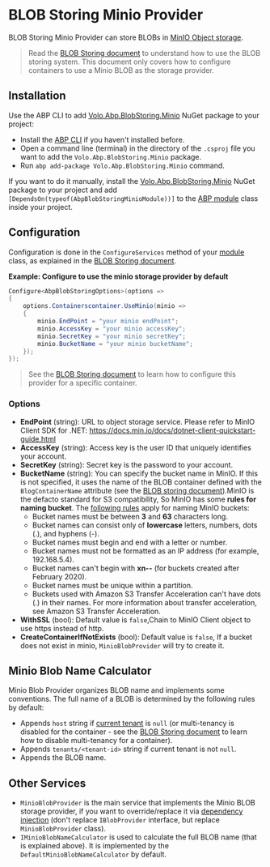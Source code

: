# BLOB Storing Minio Provider

BLOB Storing Minio Provider can store BLOBs in [MinIO Object storage](https://min.io/).

> Read the [BLOB Storing document](Blob-Storing.md) to understand how to use the BLOB storing system. This document only covers how to configure containers to use a Minio BLOB as the storage provider.

## Installation

Use the ABP CLI to add [Volo.Abp.BlobStoring.Minio](https://www.nuget.org/packages/Volo.Abp.BlobStoring.Minio) NuGet package to your project:

* Install the [ABP CLI](https://docs.abp.io/en/abp/latest/CLI) if you haven't installed before.
* Open a command line (terminal) in the directory of the `.csproj` file you want to add the `Volo.Abp.BlobStoring.Minio` package.
* Run `abp add-package Volo.Abp.BlobStoring.Minio` command.

If you want to do it manually, install the [Volo.Abp.BlobStoring.Minio](https://www.nuget.org/packages/Volo.Abp.BlobStoring.Minio) NuGet package to your project and add `[DependsOn(typeof(AbpBlobStoringMinioModule))]` to the [ABP module](Module-Development-Basics.md) class inside your project.

## Configuration

Configuration is done in the `ConfigureServices` method of your [module](Module-Development-Basics.md) class, as explained in the [BLOB Storing document](Blob-Storing.md).

**Example: Configure to use the minio storage provider by default**

````csharp
Configure<AbpBlobStoringOptions>(options =>
{
    options.Containerscontainer.UseMinio(minio =>
    {         
        minio.EndPoint = "your minio endPoint";
        minio.AccessKey = "your minio accessKey";
        minio.SecretKey = "your minio secretKey";
        minio.BucketName = "your minio bucketName";                    
    });
});
````

> See the [BLOB Storing document](Blob-Storing.md) to learn how to configure this provider for a specific container.

### Options

* **EndPoint** (string): URL to object storage service. Please refer to MinIO Client SDK for .NET: https://docs.min.io/docs/dotnet-client-quickstart-guide.html
* **AccessKey** (string): Access key is the user ID that uniquely identifies your account. 
* **SecretKey** (string): Secret key is the password to your account.
* **BucketName** (string): You can specify the bucket name in MinIO. If this is not specified, it uses the name of the BLOB container defined with the `BlogContainerName` attribute (see the [BLOB storing document](Blob-Storing.md)).MinIO is the defacto standard for S3 compatibility, So MinIO has some **rules for naming bucket**.  The [following rules](https://docs.aws.amazon.com/AmazonS3/latest/dev/BucketRestrictions.html) apply for naming MinIO buckets:
    * Bucket names must be between **3** and **63** characters long.
    * Bucket names can consist only of **lowercase** letters, numbers, dots (.), and hyphens (-).
    * Bucket names must begin and end with a letter or number.
    * Bucket names must not be formatted as an IP address (for example, 192.168.5.4).
    * Bucket names can't begin with **xn--** (for buckets created after February 2020).
    * Bucket names must be unique within a partition. 
    * Buckets used with Amazon S3 Transfer Acceleration can't have dots (.) in their names. For more information about transfer acceleration, see Amazon S3 Transfer Acceleration.
* **WithSSL** (bool): Default value is `false`,Chain to MinIO Client object to use https instead of http.
* **CreateContainerIfNotExists** (bool): Default value is `false`, If a bucket does not exist in minio, `MinioBlobProvider` will try to create it.


## Minio Blob Name Calculator

Minio Blob Provider organizes BLOB name and implements some conventions. The full name of a BLOB is determined by the following rules by default:

* Appends `host` string if [current tenant](Multi-Tenancy.md) is `null` (or multi-tenancy is disabled for the container - see the [BLOB Storing document](Blob-Storing.md) to learn how to disable multi-tenancy for a container).
* Appends `tenants/<tenant-id>` string if current tenant is not `null`.
* Appends the BLOB name.

## Other Services

* `MinioBlobProvider` is the main service that implements the Minio BLOB storage provider, if you want to override/replace it via [dependency injection](Dependency-Injection.md) (don't replace `IBlobProvider` interface, but replace `MinioBlobProvider` class).
* `IMinioBlobNameCalculator` is used to calculate the full BLOB name (that is explained above). It is implemented by the `DefaultMinioBlobNameCalculator` by default.
